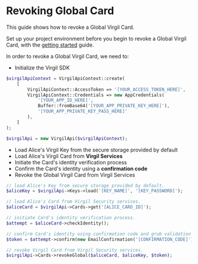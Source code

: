 # Revoking Global Card

This guide shows how to revoke a Global Virgil Card.

Set up your project environment before you begin to revoke a Global Virgil Card, with the [getting started](/docs/guides/configuration/client-configuration.md) guide.

In order to revoke a Global Virgil Card, we need to:

-  Initialize the Virgil SDK

```php
$virgilApiContext = VirgilApiContext::create(
    [
        VirgilApiContext::AccessToken => '[YOUR_ACCESS_TOKEN_HERE]',
        VirgilApiContext::Credentials => new AppCredentials(
            '[YOUR_APP_ID_HERE]',
            Buffer::fromBase64('[YOUR_APP_PRIVATE_KEY_HERE]'),
            '[YOUR_APP_PRIVATE_KEY_PASS_HERE]'
        ),
    ]
);

$virgilApi = new VirgilApi($virgilApiContext);
```

- Load Alice's Virgil Key from the secure storage provided by default
- Load Alice's Virgil Card from **Virgil Services**
- Initiate the Card's identity verification process
- Confirm the Card's identity using a **confirmation code**
- Revoke the Global Virgil Card from Virgil Services

```php
// load Alice's Key from secure storage provided by default.
$aliceKey = $virgilApi->Keys->load('[KEY_NAME]', '[KEY_PASSWORD]');

// load Alice's Card from Virgil Security services.
$aliceCard = $virgilApi->Cards->get('[ALICE_CARD_ID]');

// initiate Card's identity verification process.
$attempt = $aliceCard->checkIdentity();

// confirm Card's identity using confirmation code and grub validation token.
$token = $attempt->confirm(new EmailConfirmation('[CONFIRMATION_CODE]'));

// revoke Virgil Card from Virgil Security services.
$virgilApi->Cards->revokeGlobal($aliceCard, $aliceKey, $token);
```
